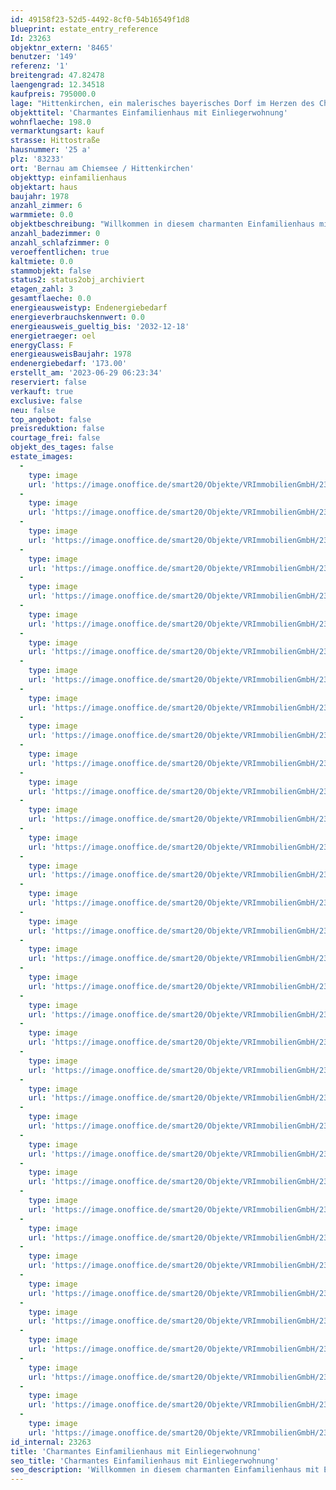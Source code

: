 ```yaml
---
id: 49158f23-52d5-4492-8cf0-54b16549f1d8
blueprint: estate_entry_reference
Id: 23263
objektnr_extern: '8465'
benutzer: '149'
referenz: '1'
breitengrad: 47.82478
laengengrad: 12.34518
kaufpreis: 795000.0
lage: "Hittenkirchen, ein malerisches bayerisches Dorf im Herzen des Chiemgaus, das zur Gemeinde Bernau gehört, zeichnet sich durch seine ideale Lage für Pendler und die Nähe zu Prien am Chiemsee aus. Hier erwartet Sie eine harmonische Kombination aus ländlicher Idylle und exzellenter Verkehrsanbindung, die es Ihnen ermöglicht, die Städte Traunstein, Salzburg, Rosenheim und München stressfrei zu erreichen. Fußläufig gibt es in Hittenkirhden einen Kindergarten und ein sehr schönes Landgasthaus in dem traditionelle bayerische Gerichte serviert werden. Im nahe gelegenen Bernau gibt es eine Grundschule. Alle weiterführenden Schulen sind in Prien am Chiemsee, die über die öffentlichen Verkehrsmittel gut und schnell erreichbar sind. \r\n\r\n\r\nDie Nähe zur A8, einer der wichtigsten Autobahnen Deutschlands, macht Hittenkirchen zu einem idealen Wohnort für Pendler. Ob Sie nach Traunstein, Salzburg, Rosenheim oder München müssen, diese Städte sind leicht und bequem zu erreichen. Die Autobahnauffahrt ist nur einen Katzensprung entfernt, was Ihre tägliche Fahrt zur Arbeit erheblich verkürzt. Gleichzeitig genießen Sie jedoch die Ruhe und die malerische Umgebung eines bayerischen Dorfes, sobald Sie nach Hause kommen.\r\n\r\n\r\nPrien am Chiemsee, ein lebhafter Ort direkt am Ufer des Chiemsees, ist nur wenige Kilometer von Hittenkirchen entfernt. Hier finden Sie nicht nur Einkaufsmöglichkeiten, Schulen und weitere Annehmlichkeiten des Alltags, sondern können auch die Schönheit des Chiemsees in vollen Zügen genießen. Unternehmen Sie Ausflüge zu den berühmten Inseln Herrenchiemsee und Frauenchiemsee oder entspannen Sie an den malerischen Stränden. Der Chiemsee bietet eine breite Palette an Freizeitmöglichkeiten, sei es Wassersport, Radfahren oder einfach nur das Erkunden der Uferpromenaden.\r\n\r\n\r\nNach einem hektischen Arbeitstag in der Stadt können Sie sich in Hittenkirchen auf Ruhe und Entspannung freuen. Das Dorf ist von einer malerischen Landschaft umgeben, die sich hervorragend für Spaziergänge und Ausflüge in die Natur eignet. Die örtliche Gastronomie lädt Sie ein, die bayerische Küche in gemütlichen Gasthäusern zu genießen und die herzliche Gastfreundschaft der Einheimischen zu erleben.\r\n\r\n\r\nHittenkirchen bietet somit die perfekte Balance zwischen urbanem Leben und ländlicher Idylle. Pendler schätzen die schnelle Anbindung an wichtige Städte, während sie gleichzeitig das Privileg genießen, in einer ruhigen und malerischen Umgebung zu leben, die von der Nähe zum Chiemsee und Prien profitiert."
objekttitel: 'Charmantes Einfamilienhaus mit Einliegerwohnung'
wohnflaeche: 198.0
vermarktungsart: kauf
strasse: Hittostraße
hausnummer: '25 a'
plz: '83233'
ort: 'Bernau am Chiemsee / Hittenkirchen'
objekttyp: einfamilienhaus
objektart: haus
baujahr: 1978
anzahl_zimmer: 6
warmmiete: 0.0
objektbeschreibung: "Willkommen in diesem charmanten Einfamilienhaus mit Einliegerwohnung, das im Jahr 1978 erbaut wurde. In einer ruhigen und sonnigen Wohnsiedlung gelegen, bietet dieses Haus großzügige Wohnbereiche, helle Räume und eine angenehme Atmosphäre. \r\n\r\nDieses Haus verfügt über eine solide Basis aus dem Jahr 1978. Der Keller wurde im Jahr 2022 fachgerecht und aufwändig saniert, was die Substanz des Hauses weiter stärkt.\r\n\r\nDank großer Fensterfronten sind die Räume stets mit Tageslicht durchflutet, was eine angenehme und einladende Atmosphäre schafft.\r\n\r\nDie vorhandene Einliegerwohnung im Erdgeschoss mit 1,5 Zimmern bietet, einen Wohn- und Schlafbereich, eine separate Küche sowie ein Badezimmer mit WC und Dusche. Dies ist eine wertvolle Ergänzung und bietet Flexibilität für Gäste oder als eigenständige Wohneinheit. Im Hauptbereich befindet sich ein großer Wohn- und Essbereich mit Blick auf den Garten und der großen Terrasse. Eine Anrichte, Speisekammer sowie die großzügige Küche wurde geschickt von den anderen Bereichen abgetrennt. \r\n\r\nIm Obergeschoss finden Sie ein Elternschlafzimmer und eine Ankleide, die für Komfort und Privatsphäre sorgen. Zwei zusätzliche Kinderzimmer bieten genügend Raum für den Nachwuchs. Zwei Bäder, eins für die Eltern und eins\r\nfür die Kinder, minimieren den Morgenstress. Die beiden Balkone sind von den Kinderzimmern sowie von dem Elternschlafzimmer betretbar und bieten eine herrliche Aussicht in die Umgebung. \r\n\r\nDas Haus ist voll unterkellert und bietet somit ausreichend Stauraum und Platz für Hobbys und Freizeitaktivitäten.\r\n\r\nDer großzügige und liebevoll gestaltete Garten lädt zu entspannten Stunden im Freien ein. Hier können Sie die Sonne genießen, Grillabende veranstalten oder einfach nur die Natur erleben. Die Garage bietet Schutz für Ihr Auto und zusätzlichen Stauraum. Eine Zufahrt ist mit einem Geh- und Fahrtenrecht über das Nachbargrundstück geregelt. \r\n\r\nAngesichts des Baujahres 1978 könnte eine Renovierung und Modernisierung des Hauses in Betracht gezogen werden. Dies könnte die Energieeffizienz steigern, das Erscheinungsbild aufwerten und den Wohnkomfort erhöhen. Es wäre ratsam, die vorhandenen Möglichkeiten zur energetischen Sanierung, und zur Modernisierung von Bädern und Küche zu prüfen, um das Haus an zeitgemäße Standards anzupassen."
anzahl_badezimmer: 0
anzahl_schlafzimmer: 0
veroeffentlichen: true
kaltmiete: 0.0
stammobjekt: false
status2: status2obj_archiviert
etagen_zahl: 3
gesamtflaeche: 0.0
energieausweistyp: Endenergiebedarf
energieverbrauchskennwert: 0.0
energieausweis_gueltig_bis: '2032-12-18'
energietraeger: oel
energyClass: F
energieausweisBaujahr: 1978
endenergiebedarf: '173.00'
erstellt_am: '2023-06-29 06:23:34'
reserviert: false
verkauft: true
exclusive: false
neu: false
top_angebot: false
preisreduktion: false
courtage_frei: false
objekt_des_tages: false
estate_images:
  -
    type: image
    url: 'https://image.onoffice.de/smart20/Objekte/VRImmobilienGmbH/23263/b49bbbb2-6e44-467e-8660-cc701a12904f.jpg'
  -
    type: image
    url: 'https://image.onoffice.de/smart20/Objekte/VRImmobilienGmbH/23263/2bdf518e-66f7-4d81-a645-d2837d469e8f.jpg'
  -
    type: image
    url: 'https://image.onoffice.de/smart20/Objekte/VRImmobilienGmbH/23263/e3c017c9-8b83-48e4-88dd-3a94f44b945f.jpg'
  -
    type: image
    url: 'https://image.onoffice.de/smart20/Objekte/VRImmobilienGmbH/23263/59a38d71-5bcc-4667-a76c-df45b1e1acf1.jpg'
  -
    type: image
    url: 'https://image.onoffice.de/smart20/Objekte/VRImmobilienGmbH/23263/bbfd53ae-239c-422d-95f9-5110bac454dc.jpg'
  -
    type: image
    url: 'https://image.onoffice.de/smart20/Objekte/VRImmobilienGmbH/23263/553aa128-4514-42d0-a1b4-c06851789f85.jpg'
  -
    type: image
    url: 'https://image.onoffice.de/smart20/Objekte/VRImmobilienGmbH/23263/3000e9f1-835a-4c0c-9f53-6c95b5cba209.jpg'
  -
    type: image
    url: 'https://image.onoffice.de/smart20/Objekte/VRImmobilienGmbH/23263/49fe6f0e-4f4f-42ea-985c-4dc779806025.jpg'
  -
    type: image
    url: 'https://image.onoffice.de/smart20/Objekte/VRImmobilienGmbH/23263/2c25b682-2282-4e71-94d5-d7249e0e70e4.jpg'
  -
    type: image
    url: 'https://image.onoffice.de/smart20/Objekte/VRImmobilienGmbH/23263/a6b13516-e5a0-49cf-beaf-8ff163d846af.jpg'
  -
    type: image
    url: 'https://image.onoffice.de/smart20/Objekte/VRImmobilienGmbH/23263/7ab51f99-3e16-4bed-a72c-454e7897133f.jpg'
  -
    type: image
    url: 'https://image.onoffice.de/smart20/Objekte/VRImmobilienGmbH/23263/03ac35b8-0cf3-4a68-b772-92b5eed79a0c.jpg'
  -
    type: image
    url: 'https://image.onoffice.de/smart20/Objekte/VRImmobilienGmbH/23263/39502ce7-bbcd-4ce7-9b57-3fcc74803858.jpg'
  -
    type: image
    url: 'https://image.onoffice.de/smart20/Objekte/VRImmobilienGmbH/23263/06b1b23e-bc85-410a-95ba-8dd85665a0c3.jpg'
  -
    type: image
    url: 'https://image.onoffice.de/smart20/Objekte/VRImmobilienGmbH/23263/d50d08cd-77c6-4597-8ce4-35f86b3e4ea7.jpg'
  -
    type: image
    url: 'https://image.onoffice.de/smart20/Objekte/VRImmobilienGmbH/23263/915b30b7-7eb4-4250-a065-3ab8036828ca.jpg'
  -
    type: image
    url: 'https://image.onoffice.de/smart20/Objekte/VRImmobilienGmbH/23263/c6f8af99-f11c-4765-bc9a-cd3d3986c204.jpg'
  -
    type: image
    url: 'https://image.onoffice.de/smart20/Objekte/VRImmobilienGmbH/23263/5d992143-5732-45ec-adc3-e8143900805a.jpg'
  -
    type: image
    url: 'https://image.onoffice.de/smart20/Objekte/VRImmobilienGmbH/23263/cef6bbec-85a9-496f-ba94-2db2f707270d.jpg'
  -
    type: image
    url: 'https://image.onoffice.de/smart20/Objekte/VRImmobilienGmbH/23263/14dcf533-8ffb-4a84-9ac1-08d1e9bda02e.jpg'
  -
    type: image
    url: 'https://image.onoffice.de/smart20/Objekte/VRImmobilienGmbH/23263/ca1c7784-c14f-4637-a05e-db0f0cfcc714.jpg'
  -
    type: image
    url: 'https://image.onoffice.de/smart20/Objekte/VRImmobilienGmbH/23263/543f5b80-f1e9-4a3e-b8f3-933e4d2ab1c1.jpg'
  -
    type: image
    url: 'https://image.onoffice.de/smart20/Objekte/VRImmobilienGmbH/23263/3adfedec-ed39-4dda-a871-153b374e4588.jpg'
  -
    type: image
    url: 'https://image.onoffice.de/smart20/Objekte/VRImmobilienGmbH/23263/7907fd28-9ba4-4116-99a1-796a5f2f4c39.jpg'
  -
    type: image
    url: 'https://image.onoffice.de/smart20/Objekte/VRImmobilienGmbH/23263/92cd765a-2073-4bd4-a291-9a332a085412.jpg'
  -
    type: image
    url: 'https://image.onoffice.de/smart20/Objekte/VRImmobilienGmbH/23263/8e45f998-9d26-4e11-90b4-010b205698b7.jpg'
  -
    type: image
    url: 'https://image.onoffice.de/smart20/Objekte/VRImmobilienGmbH/23263/8be654ce-1013-46d4-81b9-c9c2deb9a728.jpg'
  -
    type: image
    url: 'https://image.onoffice.de/smart20/Objekte/VRImmobilienGmbH/23263/d510e533-4171-4f10-a01b-0f520df8a2ff.jpg'
  -
    type: image
    url: 'https://image.onoffice.de/smart20/Objekte/VRImmobilienGmbH/23263/2be7aa92-9065-4b56-8de8-2ad0e353bc24.jpg'
  -
    type: image
    url: 'https://image.onoffice.de/smart20/Objekte/VRImmobilienGmbH/23263/da3c6e9c-9949-4019-af27-b36e0446b22a.jpg'
  -
    type: image
    url: 'https://image.onoffice.de/smart20/Objekte/VRImmobilienGmbH/23263/4cfe7939-c881-4b80-ae34-48d939398370.jpg'
  -
    type: image
    url: 'https://image.onoffice.de/smart20/Objekte/VRImmobilienGmbH/23263/11c72a6f-5a42-4ca5-9f13-9829a1983e05.jpg'
  -
    type: image
    url: 'https://image.onoffice.de/smart20/Objekte/VRImmobilienGmbH/23263/45e1c2e6-b34a-4805-a48a-452cf23ed16f.jpg'
  -
    type: image
    url: 'https://image.onoffice.de/smart20/Objekte/VRImmobilienGmbH/23263/fc32d5da-d8a5-458e-8aed-6acc99c0f1db.jpg'
  -
    type: image
    url: 'https://image.onoffice.de/smart20/Objekte/VRImmobilienGmbH/23263/b013fd72-29d9-4b08-97f2-528d123cce71.jpg'
id_internal: 23263
title: 'Charmantes Einfamilienhaus mit Einliegerwohnung'
seo_title: 'Charmantes Einfamilienhaus mit Einliegerwohnung'
seo_description: 'Willkommen in diesem charmanten Einfamilienhaus mit Einliegerwohnung, das im Jahr 1978 erbaut wurde. In einer ruhigen und sonnigen Wohnsiedlung gelegen, bietet '
---
```


